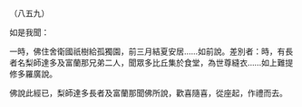 （八五九）

如是我聞：

一時，佛住舍衛國祇樹給孤獨園，前三月結夏安居……如前說。差別者：時，有長者名梨師達多及富蘭那兄弟二人，聞眾多比丘集於食堂，為世尊縫衣……如上難提修多羅廣說。

佛說此經已，梨師達多長者及富蘭那聞佛所說，歡喜隨喜，從座起，作禮而去。





